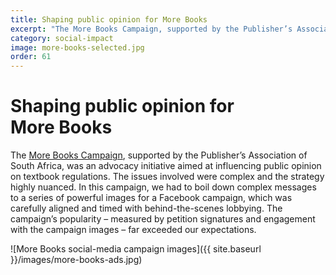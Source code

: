 ```yaml
---
title: Shaping public opinion for More Books
excerpt: "The More Books Campaign, supported by the Publisher’s Association of South Africa, was an advocacy initiative aimed at influencing public opinion on textbook regulations."
category: social-impact
image: more-books-selected.jpg
order: 61
---
```


# Shaping public opinion for More&nbsp;Books

The [More Books Campaign](http://morebooks.co.za), supported by the Publisher’s Association of South Africa, was an advocacy initiative aimed at influencing public opinion on textbook regulations. The issues involved were complex and the strategy highly nuanced. In this campaign, we had to boil down complex messages to a series of powerful images for a Facebook campaign, which was carefully aligned and timed with behind-the-scenes lobbying. The campaign’s popularity – measured by petition signatures and engagement with the campaign images – far exceeded our expectations.

![More Books social-media campaign images]({{ site.baseurl }}/images/more-books-ads.jpg)
